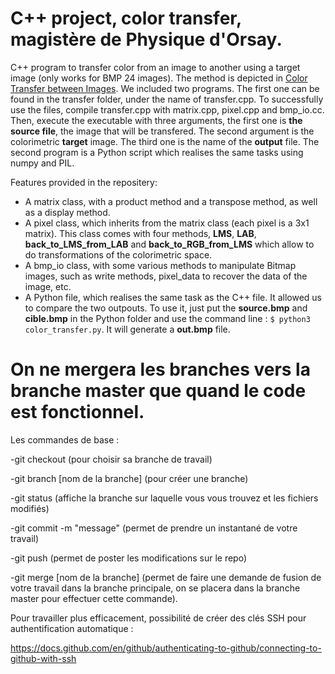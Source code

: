 # C++ project, color transfer, magistère de Physique d'Orsay.
C++ program to transfer color from an image to another using a target image (only works for BMP 24 images). The method is depicted in [Color Transfer between Images](https://www.cs.tau.ac.il/~turkel/imagepapers/ColorTransfer.pdf). We included two programs. The first one can be found in the transfer folder, under the name of transfer.cpp. To successfully use the files, compile transfer.cpp with matrix.cpp, pixel.cpp and bmp_io.cc. Then, execute the executable with three arguments, the first one is **the source file**, the image that will be transfered. The second argument is the colorimetric **target** image. The third one is the name of the **output** file. The second program is a Python script which realises the same tasks using numpy and PIL.

Features provided in the repositery:

* A matrix class, with a product method and a transpose method, as well as a display method.
* A pixel class, which inherits from the matrix class (each pixel is a 3x1 matrix). This class comes with four methods, **LMS**, **LAB**, **back_to_LMS_from_LAB** and **back_to_RGB_from_LMS** which allow to do transformations of the colorimetric space.
* A bmp_io class, with some various methods to manipulate Bitmap images, such as write methods, pixel_data to recover the data of the image, etc.
* A Python file, which realises the same task as the C++ file. It allowed us to compare the two outpouts. To use it, just put the **source.bmp** and **cible.bmp** in the Python folder and use the command line : `` $ python3 color_transfer.py ``. It will generate a **out.bmp** file.

# On ne mergera les branches vers la branche master que quand le code est fonctionnel.
Les commandes de base :

-git checkout <nom de la branche> (pour choisir sa branche de travail)
  
-git branch [nom de la branche] (pour créer une branche)
  
-git status (affiche la branche sur laquelle vous vous trouvez et les fichiers modifiés)

-git commit -m "message" (permet de prendre un instantané de votre travail)

-git push (permet de poster les modifications sur le repo)

-git merge [nom de la branche] (permet de faire une demande de fusion de votre travail dans la branche principale, on se placera dans la branche master pour effectuer cette commande).

Pour travailler plus efficacement, possibilité de créer des clés SSH pour authentification automatique :

https://docs.github.com/en/github/authenticating-to-github/connecting-to-github-with-ssh
